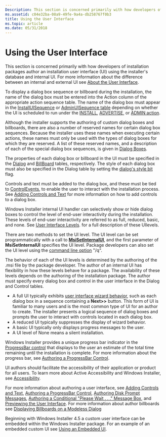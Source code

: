 ```yaml
---
Description: This section is concerned primarily with how developers of installation packages author an installation user interface (UI) using the installer's database and internal UI.
ms.assetid: c04e32ba-08a9-49fe-9a4a-db258767f0b3
title: Using the User Interface
ms.topic: article
ms.date: 05/31/2018
---
```


# Using the User Interface

This section is concerned primarily with how developers of installation packages author an installation user interface (UI) using the installer's database and internal UI. For more information about the difference between an internal and external UI see [About the User Interface](about-the-user-interface.md).

To display a dialog box sequence or billboard during the installation, the name of the dialog box must be entered into the Action column of the appropriate action sequence table. The name of the dialog box must appear in the [InstallUISequence](installuisequence-table.md) or [AdminUISequence table](adminuisequence-table.md) depending on whether the UI is scheduled to run under the [INSTALL](install-action.md), [ADVERTISE](advertise-action.md), or [ADMIN action](admin-action.md).

Although the installer supports the authoring of custom dialog boxes and billboards, there are also a number of reserved names for certain dialog box sequences. Because the installer uses these names when executing certain actions, these names must only be used with the types of dialog boxes for which they are reserved. A list of these reserved names, and a description of each of the special dialog box sequences, is given in [Dialog Boxes](dialog-boxes.md).

The properties of each dialog box or billboard in the UI must be specified in the [Dialog](dialog-table.md) and [BillBoard](billboard-table.md) tables, respectively. The style of each dialog box must also be specified in the Dialog table by setting the [dialog's style bit](dialog-style-bits.md) flag.

Controls and text must be added to the dialog box, and these must be tied to [ControlEvents](controlevent-overview.md), to enable the user to interact with the installation process. See [Adding Controls and Text](adding-controls-and-text.md) for more information on how to add controls to a dialog box.

Windows Installer internal UI handler can selectively show or hide dialog boxes to control the level of end-user interactivity during the installation. These levels of end-user interactivity are referred to as full, reduced, basic, and none. See [User Interface Levels](user-interface-levels.md). for a full description of these UIlevels.

There are two methods to set the UI level. The UI level can be set programmatically with a call to [**MsiSetInternalUI**](/windows/desktop/api/Msi/nf-msi-msisetinternalui), and the first parameter of **MsiSetInternalUI** specifies the UI level. Package developers can also set the UI level using the [command line option](command-line-options.md) "/q".

The behavior of each of the UI levels is determined by the authoring of the .msi file by the package developer. The author of an internal UI has flexibility in how these levels behave for a package. The availability of these levels depends on the authoring of the installation package. The author must specify every dialog box and control in the user interface in the Dialog and Control tables.

-   A full UI typically exhibits [user interface wizard behavior](user-interface-wizard-behavior.md), such as each dialog box in a sequence containing a **Next>>** button. This form of UI is familiar to many users and is the most common type of UI for an author to create. The installer presents a logical sequence of dialog boxes and prompts the user to interact with controls located in each dialog box.
-   A reduced UI typically suppresses the display of wizard behavior.
-   A basic UI typically only displays progress messages to the user.
-   A UI level of None means a silent installation.

Windows Installer provides a unique progress bar indicator in the [ProgressBar control](progressbar-control.md) that displays to the user an estimate of the total time remaining until the installation is complete. For more information about the progress bar, see [Authoring a ProgressBar Control](authoring-a-progressbar-control.md).

UI authors should facilitate the accessibility of their application or product for all users. To learn more about Active Accessibility and Windows Installer, see [Accessibility](accessibility.md).

For more information about authoring a user interface, see [Adding Controls and Text](adding-controls-and-text.md), [Authoring a ProgressBar Control](authoring-a-progressbar-control.md), [Authoring Disk Prompt Messages](authoring-disk-prompt-messages.md), [Authoring a Conditional "Please Wait . . ." Message Box](authoring-a-conditional-please-wait-------message-box.md), and [Previewing the User Interface](previewing-the-user-interface.md). For more information about author billboards see [Displaying Billboards on a Modeless Dialog](displaying-billboards-on-a-modeless-dialog.md)

Beginning with Windows Installer 4.5 a custom user interface can be embedded within the Windows Installer package. For an example of an embedded custom UI see [Using an Embedded UI](using-an-embedded-ui.md).

 

 



